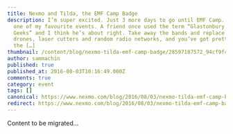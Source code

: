 ```yaml
---
title: Nexmo and Tilda, the EMF Camp Badge
description: I’m super excited. Just 3 more days to go until EMF Camp. EMF is
  one of my favourite events. A friend once used the term “Glastonbury for
  Geeks” and I think he’s about right. Take away the bands and replace it with
  drones, laser cutters and random radio networks, and you’ve got pretty much
  the […]
thumbnail: /content/blog/nexmo-tilda-emf-camp-badge/28597187572_94cf9fcaf4_z-1.jpg
author: sammachin
published: true
published_at: 2016-08-03T10:16:49.000Z
comments: true
category: event
tags: []
canonical: https://www.nexmo.com/blog/2016/08/03/nexmo-tilda-emf-camp-badge
redirect: https://www.nexmo.com/blog/2016/08/03/nexmo-tilda-emf-camp-badge
---
```


Content to be migrated...
